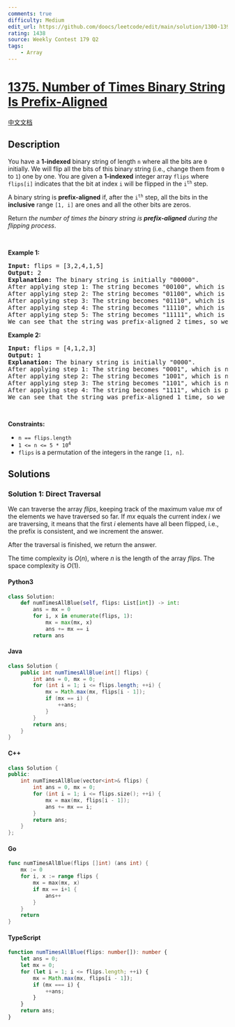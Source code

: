 ```yaml
---
comments: true
difficulty: Medium
edit_url: https://github.com/doocs/leetcode/edit/main/solution/1300-1399/1375.Number%20of%20Times%20Binary%20String%20Is%20Prefix-Aligned/README_EN.md
rating: 1438
source: Weekly Contest 179 Q2
tags:
    - Array
---
```


<!-- problem:start -->

# [1375. Number of Times Binary String Is Prefix-Aligned](https://leetcode.com/problems/number-of-times-binary-string-is-prefix-aligned)

[中文文档](/solution/1300-1399/1375.Number%20of%20Times%20Binary%20String%20Is%20Prefix-Aligned/README.md)

## Description

<!-- description:start -->

<p>You have a <strong>1-indexed</strong> binary string of length <code>n</code> where all the bits are <code>0</code> initially. We will flip all the bits of this binary string (i.e., change them from <code>0</code> to <code>1</code>) one by one. You are given a <strong>1-indexed</strong> integer array <code>flips</code> where <code>flips[i]</code> indicates that the bit at index <code>i</code> will be flipped in the <code>i<sup>th</sup></code> step.</p>

<p>A binary string is <strong>prefix-aligned</strong> if, after the <code>i<sup>th</sup></code> step, all the bits in the <strong>inclusive</strong> range <code>[1, i]</code> are ones and all the other bits are zeros.</p>

<p>Return <em>the number of times the binary string is <strong>prefix-aligned</strong> during the flipping process</em>.</p>

<p>&nbsp;</p>
<p><strong class="example">Example 1:</strong></p>

<pre>
<strong>Input:</strong> flips = [3,2,4,1,5]
<strong>Output:</strong> 2
<strong>Explanation:</strong> The binary string is initially &quot;00000&quot;.
After applying step 1: The string becomes &quot;00100&quot;, which is not prefix-aligned.
After applying step 2: The string becomes &quot;01100&quot;, which is not prefix-aligned.
After applying step 3: The string becomes &quot;01110&quot;, which is not prefix-aligned.
After applying step 4: The string becomes &quot;11110&quot;, which is prefix-aligned.
After applying step 5: The string becomes &quot;11111&quot;, which is prefix-aligned.
We can see that the string was prefix-aligned 2 times, so we return 2.
</pre>

<p><strong class="example">Example 2:</strong></p>

<pre>
<strong>Input:</strong> flips = [4,1,2,3]
<strong>Output:</strong> 1
<strong>Explanation:</strong> The binary string is initially &quot;0000&quot;.
After applying step 1: The string becomes &quot;0001&quot;, which is not prefix-aligned.
After applying step 2: The string becomes &quot;1001&quot;, which is not prefix-aligned.
After applying step 3: The string becomes &quot;1101&quot;, which is not prefix-aligned.
After applying step 4: The string becomes &quot;1111&quot;, which is prefix-aligned.
We can see that the string was prefix-aligned 1 time, so we return 1.
</pre>

<p>&nbsp;</p>
<p><strong>Constraints:</strong></p>

<ul>
	<li><code>n == flips.length</code></li>
	<li><code>1 &lt;= n &lt;= 5 * 10<sup>4</sup></code></li>
	<li><code>flips</code> is a permutation of the integers in the range <code>[1, n]</code>.</li>
</ul>

<!-- description:end -->

## Solutions

<!-- solution:start -->

### Solution 1: Direct Traversal

We can traverse the array $flips$, keeping track of the maximum value $mx$ of the elements we have traversed so far. If $mx$ equals the current index $i$ we are traversing, it means that the first $i$ elements have all been flipped, i.e., the prefix is consistent, and we increment the answer.

After the traversal is finished, we return the answer.

The time complexity is $O(n)$, where $n$ is the length of the array $flips$. The space complexity is $O(1)$.

<!-- tabs:start -->

#### Python3

```python
class Solution:
    def numTimesAllBlue(self, flips: List[int]) -> int:
        ans = mx = 0
        for i, x in enumerate(flips, 1):
            mx = max(mx, x)
            ans += mx == i
        return ans
```

#### Java

```java
class Solution {
    public int numTimesAllBlue(int[] flips) {
        int ans = 0, mx = 0;
        for (int i = 1; i <= flips.length; ++i) {
            mx = Math.max(mx, flips[i - 1]);
            if (mx == i) {
                ++ans;
            }
        }
        return ans;
    }
}
```

#### C++

```cpp
class Solution {
public:
    int numTimesAllBlue(vector<int>& flips) {
        int ans = 0, mx = 0;
        for (int i = 1; i <= flips.size(); ++i) {
            mx = max(mx, flips[i - 1]);
            ans += mx == i;
        }
        return ans;
    }
};
```

#### Go

```go
func numTimesAllBlue(flips []int) (ans int) {
	mx := 0
	for i, x := range flips {
		mx = max(mx, x)
		if mx == i+1 {
			ans++
		}
	}
	return
}
```

#### TypeScript

```ts
function numTimesAllBlue(flips: number[]): number {
    let ans = 0;
    let mx = 0;
    for (let i = 1; i <= flips.length; ++i) {
        mx = Math.max(mx, flips[i - 1]);
        if (mx === i) {
            ++ans;
        }
    }
    return ans;
}
```

<!-- tabs:end -->

<!-- solution:end -->

<!-- problem:end -->
